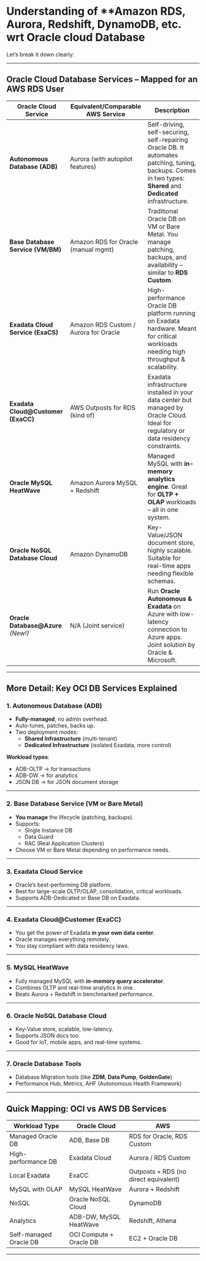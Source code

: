 # Understanding of **Amazon RDS, Aurora, Redshift, DynamoDB, etc. wrt Oracle cloud Database

Let’s break it down clearly:

---

## **Oracle Cloud Database Services – Mapped for an AWS RDS User**

| Oracle Cloud Service | Equivalent/Comparable AWS Service | Description |
|----------------------|------------------------------------|-------------|
| **Autonomous Database (ADB)** | Aurora (with autopilot features) | Self-driving, self-securing, self-repairing Oracle DB. It automates patching, tuning, backups. Comes in two types: **Shared** and **Dedicated** infrastructure. |
| **Base Database Service (VM/BM)** | Amazon RDS for Oracle (manual mgmt) | Traditional Oracle DB on VM or Bare Metal. You manage patching, backups, and availability – similar to **RDS Custom**. |
| **Exadata Cloud Service (ExaCS)** | Amazon RDS Custom / Aurora for Oracle | High-performance Oracle DB platform running on Exadata hardware. Meant for critical workloads needing high throughput & scalability. |
| **Exadata Cloud@Customer (ExaCC)** | AWS Outposts for RDS (kind of) | Exadata infrastructure installed in your data center but managed by Oracle Cloud. Ideal for regulatory or data residency constraints. |
| **Oracle MySQL HeatWave** | Amazon Aurora MySQL + Redshift | Managed MySQL with **in-memory analytics engine**. Great for **OLTP + OLAP** workloads – all in one system. |
| **Oracle NoSQL Database Cloud** | Amazon DynamoDB | Key-Value/JSON document store, highly scalable. Suitable for real-time apps needing flexible schemas. |
| **Oracle Database@Azure** *(New!)* | N/A (Joint service) | Run **Oracle Autonomous & Exadata** on Azure with low-latency connection to Azure apps. Joint solution by Oracle & Microsoft. |

---

## **More Detail: Key OCI DB Services Explained**

### 1. **Autonomous Database (ADB)**
- **Fully-managed**, no admin overhead.
- Auto-tunes, patches, backs up.
- Two deployment modes:
  - **Shared Infrastructure** (multi-tenant)
  - **Dedicated Infrastructure** (isolated Exadata, more control)

**Workload types**:
- ADB-OLTP → for transactions
- ADB-DW → for analytics
- JSON DB → for JSON document storage

---

### 2. **Base Database Service (VM or Bare Metal)**
- **You manage** the lifecycle (patching, backups).
- Supports:
  - Single Instance DB
  - Data Guard
  - RAC (Real Application Clusters)
- Choose VM or Bare Metal depending on performance needs.

---

### 3. **Exadata Cloud Service**
- Oracle’s best-performing DB platform.
- Best for large-scale OLTP/OLAP, consolidation, critical workloads.
- Supports ADB-Dedicated or Base DB on Exadata.

---

### 4. **Exadata Cloud@Customer (ExaCC)**
- You get the power of Exadata **in your own data center**.
- Oracle manages everything remotely.
- You stay compliant with data residency laws.

---

### 5. **MySQL HeatWave**
- Fully managed MySQL with **in-memory query accelerator**.
- Combines OLTP and real-time analytics in one.
- Beats Aurora + Redshift in benchmarked performance.

---

### 6. **Oracle NoSQL Database Cloud**
- Key-Value store, scalable, low-latency.
- Supports JSON docs too.
- Good for IoT, mobile apps, and real-time systems.

---

### 7. **Oracle Database Tools**
- Database Migration tools (like **ZDM**, **Data Pump**, **GoldenGate**)
- Performance Hub, Metrics, AHF (Autonomous Health Framework)

---

## Quick Mapping: OCI vs AWS DB Services

| Workload Type | Oracle Cloud | AWS |
|---------------|--------------|-----|
| Managed Oracle DB | ADB, Base DB | RDS for Oracle, RDS Custom |
| High-performance DB | Exadata Cloud | Aurora / RDS Custom |
| Local Exadata | ExaCC | Outposts + RDS (no direct equivalent) |
| MySQL with OLAP | MySQL HeatWave | Aurora + Redshift |
| NoSQL | Oracle NoSQL Cloud | DynamoDB |
| Analytics | ADB-DW, MySQL HeatWave | Redshift, Athena |
| Self-managed Oracle DB | OCI Compute + Oracle DB | EC2 + Oracle DB |

---

